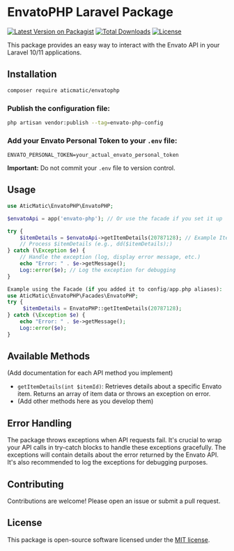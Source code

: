 # EnvatoPHP Laravel Package

[![Latest Version on Packagist](https://img.shields.io/packagist/v/aticmatic/envatophp)](https://packagist.org/packages/aticmatic/envatophp)
[![Total Downloads](https://img.shields.io/packagist/dt/aticmatic/envatophp)](https://packagist.org/packages/aticmatic/envatophp)
[![License](https://img.shields.io/github/license/aticmatic/envatophp)](https://github.com/aticmatic/envatophp/blob/main/LICENSE)

This package provides an easy way to interact with the Envato API in your Laravel 10/11 applications.

## Installation

```bash
composer require aticmatic/envatophp
```

### Publish the configuration file:

```bash
php artisan vendor:publish --tag=envato-php-config
```

### Add your Envato Personal Token to your `.env` file:

```env
ENVATO_PERSONAL_TOKEN=your_actual_envato_personal_token
```

**Important:** Do not commit your `.env` file to version control.

## Usage

```php
use AticMatic\EnvatoPHP\EnvatoPHP;

$envatoApi = app('envato-php'); // Or use the facade if you set it up

try {
    $itemDetails = $envatoApi->getItemDetails(20787128); // Example Item ID
    // Process $itemDetails (e.g., dd($itemDetails);)
} catch (\Exception $e) {
    // Handle the exception (log, display error message, etc.)
    echo "Error: " . $e->getMessage();
    Log::error($e); // Log the exception for debugging
}

Example using the Facade (if you added it to config/app.php aliases):
use AticMatic\EnvatoPHP\Facades\EnvatoPHP;
try {
     $itemDetails = EnvatoPHP::getItemDetails(20787128);
} catch (\Exception $e) {
    echo "Error: " . $e->getMessage();
    Log::error($e);
}
```

## Available Methods

(Add documentation for each API method you implement)

- `getItemDetails(int $itemId)`: Retrieves details about a specific Envato item. Returns an array of item data or throws an exception on error.
- (Add other methods here as you develop them)

## Error Handling

The package throws exceptions when API requests fail. It's crucial to wrap your API calls in try-catch blocks to handle these exceptions gracefully. The exceptions will contain details about the error returned by the Envato API. It's also recommended to log the exceptions for debugging purposes.

## Contributing

Contributions are welcome! Please open an issue or submit a pull request.

## License

This package is open-source software licensed under the [MIT license](LICENSE).

